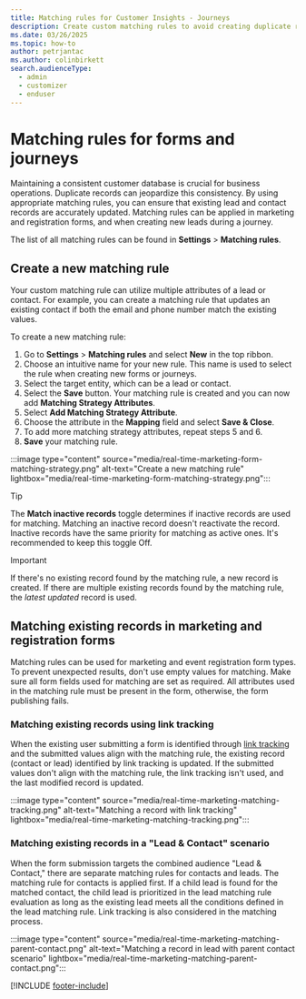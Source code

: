 ```yaml
---
title: Matching rules for Customer Insights - Journeys
description: Create custom matching rules to avoid creating duplicate records in forms and journeys.
ms.date: 03/26/2025
ms.topic: how-to
author: petrjantac
ms.author: colinbirkett
search.audienceType: 
  - admin
  - customizer
  - enduser
---
```


# Matching rules for forms and journeys

Maintaining a consistent customer database is crucial for business operations. Duplicate records can jeopardize this consistency. By using appropriate matching rules, you can ensure that existing lead and contact records are accurately updated. Matching rules can be applied in marketing and registration forms, and when creating new leads during a journey.

The list of all matching rules can be found in **Settings** > **Matching rules**.

## Create a new matching rule

Your custom matching rule can utilize multiple attributes of a lead or contact. For example, you can create a matching rule that updates an existing contact if both the email and phone number match the existing values.

To create a new matching rule:

1. Go to **Settings** > **Matching rules** and select **New** in the top ribbon.
1. Choose an intuitive name for your new rule. This name is used to select the rule when creating new forms or journeys.
1. Select the target entity, which can be a lead or contact.
1. Select the **Save** button. Your matching rule is created and you can now add **Matching Strategy Attributes**.
1. Select **Add Matching Strategy Attribute**.
1. Choose the attribute in the **Mapping** field and select **Save & Close**.
1. To add more matching strategy attributes, repeat steps 5 and 6.
1. **Save** your matching rule.

:::image type="content" source="media/real-time-marketing-form-matching-strategy.png" alt-text="Create a new matching rule" lightbox="media/real-time-marketing-form-matching-strategy.png":::

 > [!TIP]
 > The **Match inactive records** toggle determines if inactive records are used for matching. Matching an inactive record doesn't reactivate the record. Inactive records have the same priority for matching as active ones. It's recommended to keep this toggle Off.

> [!IMPORTANT]
> If there's no existing record found by the matching rule, a new record is created. If there are multiple existing records found by the matching rule, the *latest updated* record is used.

## Matching existing records in marketing and registration forms

Matching rules can be used for marketing and event registration form types. To prevent unexpected results, don't use empty values for matching. Make sure all form fields used for matching are set as required. All attributes used in the matching rule must be present in the form, otherwise, the form publishing fails.

### Matching existing records using link tracking

When the existing user submitting a form is identified through [link tracking](real-time-marketing-link-tracking-mechanics.md) and the submitted values align with the matching rule, the existing record (contact or lead) identified by link tracking is updated. If the submitted values don't align with the matching rule, the link tracking isn't used, and the last modified record is updated.

:::image type="content" source="media/real-time-marketing-matching-tracking.png" alt-text="Matching a record with link tracking" lightbox="media/real-time-marketing-matching-tracking.png":::

### Matching existing records in a "Lead & Contact" scenario

When the form submission targets the combined audience "Lead & Contact," there are separate matching rules for contacts and leads. The matching rule for contacts is applied first. If a child lead is found for the matched contact, the child lead is prioritized in the lead matching rule evaluation as long as the existing lead meets all the conditions defined in the lead matching rule. Link tracking is also considered in the matching process.

:::image type="content" source="media/real-time-marketing-matching-parent-contact.png" alt-text="Matching a record in lead with parent contact scenario" lightbox="media/real-time-marketing-matching-parent-contact.png":::

[!INCLUDE [footer-include](./includes/footer-banner.md)]
